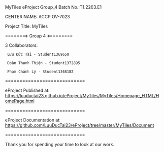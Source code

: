 MyTiles eProject Group_4 Batch No.:T1.2203.E1

CENTER NAME: ACCP OV-7023

Project Title: MyTiles

========> Group 4 <=========

3 Collaborators:

     Lưu Đức Tài - Student1369650

     Đoàn Thanh Thiện - Student1372895
     
     Phạm Chánh Lý - Student1368182
============================

eProject Published at: https://luuductai23.github.io/eProject/MyTiles/MyTiles/Homepage_HTML/HomePage.html

============================

eProject Documentation at: https://github.com/LuuDucTai23/eProject/tree/master/MyTiles/Document

============================

Thank you for spending your time to look at our work.
